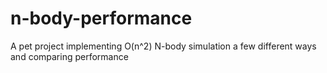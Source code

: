 # n-body-performance
A pet project implementing O(n^2) N-body simulation a few different ways and comparing performance
